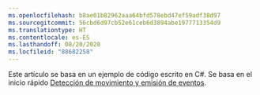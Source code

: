 ```yaml
---
ms.openlocfilehash: b8ae01b82962aaa64bfd578ebd47ef59adf38d97
ms.sourcegitcommit: 56cbd6d97cb52e61ceb6d3894abe1977713354d9
ms.translationtype: HT
ms.contentlocale: es-ES
ms.lasthandoff: 08/20/2020
ms.locfileid: "88682258"
---
```

Este artículo se basa en un ejemplo de código escrito en C#. Se basa en el inicio rápido [Detección de movimiento y emisión de eventos](../../../detect-motion-emit-events-quickstart.md). 
